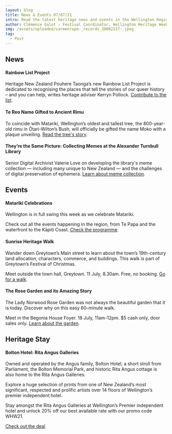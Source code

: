 ```yaml
---
layout: blog
title: News & Events 07/07/21
intro: Read the latest heritage news and events in the Wellington Region!
author: Clémence Galot - Festival Coordinator, Wellington Heritage Week
img: /assets/uploaded/carmenrupe-_records_38002217-.jpeg
tag:
  - Post
---
```

## News

#### Rainbow List Project

Heritage New Zealand Pouhere Taonga’s new Rainbow List Project is dedicated to recognising the places that tell the stories of our queer history – and you can help, writes heritage adviser Kerryn Pollock. [Contribute to the list](https://thespinoff.co.nz/society/05-07-2021/the-new-historic-registrar-celebrating-the-nations-rainbow-landmarks/).

#### Te Reo Name Gifted to Ancient Rimu

To coincide with Matariki, Wellington’s oldest and tallest tree, the 800-year-old rimu in Ōtari-Wilton’s Bush, will officially be gifted the name Moko with a plaque unveiling. [Read the tree's story](https://wellington.govt.nz/news-and-events/news-and-information/our-wellington/2021/07/te-reo-name-gifted-to-ancient-rimu).

#### They’re the Same Picture: Collecting Memes at the Alexander Turnbull Library

Senior Digital Archivist Valerie Love on developing the library's meme collection — including many unique to New Zealand — and the challenges of digital preservation of ephemera. [Learn about meme collection](https://natlib.govt.nz/blog/posts/theyre-the-same-picture-collecting-memes-at-the-alexander-turnbull-library).

## Events

#### Matariki Celebrations

Wellington is in full swing this week as we celebrate Matariki.

Check out all the events happening in the region, from Te Papa and the waterfront to the Kāpiti Coast. [Check the programme](https://www.wellingtonnz.com/experience/events/matariki-events/).

#### Sunrise Heritage Walk

Wander down Greytown’s Main street to learn about the town’s 19th-century land allocation, characters, commerce, and buildings. This walk is part of Greytown’s Festival of Christmas.

Meet outside the town hall, Greytown. 11 July, 8.30am. Free, no booking. [Go for a walk](https://www.greytownvillage.com/festival-of-christmas-july-2021/sunrise-heritage-walk-ssae6).

#### The Rose Garden and its Amazing Story

The Lady Norwood Rose Garden was not always the beautiful garden that it is today. Discover why on this easy 60-minute walk.

Meet in the Begonia House Foyer. 18 July, 11am-12pm. $5 cash only, door sales only. [Learn about the garden](https://www.eventfinda.co.nz/2021/the-rose-garden-area-and-its-amazing-story/wellington).

## Heritage Stay

#### Bolton Hotel: Rita Angus Galleries

Owned and operated by the Angus family, Bolton Hotel, a short stroll from Parliament, the Bolton Memorial Park, and historic Rita Angus cottage is also home to the Rita Angus Galleries. 

Explore a huge selection of prints from one of New Zealand’s most significant, respected and prolific artists over 14 floors of Wellington’s premier independent hotel. 

Stay amongst the Rita Angus Galleries at Wellington’s Premier independent hotel and unlock 20% off our best available rate with our promo code WHW21.

<a href="https://www.boltonhotel.co.nz/wellington-heritage-week" class="button">Check out the deal</a>